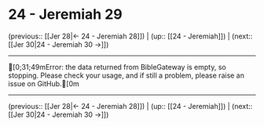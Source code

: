 # 24 - Jeremiah 29

(previous:: [[Jer 28|← 24 - Jeremiah 28]]) | (up:: [[24 - Jeremiah]]) | (next:: [[Jer 30|24 - Jeremiah 30 →]])

***
[0;31;49mError: the data returned from BibleGateway is empty, so stopping. Please check your usage, and if still a problem, please raise an issue on GitHub.[0m

***

(previous:: [[Jer 28|← 24 - Jeremiah 28]]) | (up:: [[24 - Jeremiah]]) | (next:: [[Jer 30|24 - Jeremiah 30 →]])
